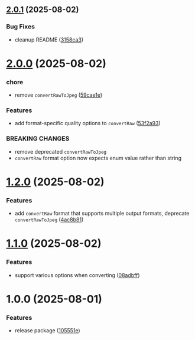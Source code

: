 ## [2.0.1](https://github.com/rossng/coreimage-raw-convert/compare/v2.0.0...v2.0.1) (2025-08-02)


### Bug Fixes

* cleanup README ([3158ca3](https://github.com/rossng/coreimage-raw-convert/commit/3158ca3b1088a80b135db47e3090b6552a8328c1))

# [2.0.0](https://github.com/rossng/coreimage-raw-convert/compare/v1.2.0...v2.0.0) (2025-08-02)


### chore

* remove `convertRawToJpeg` ([59cae1e](https://github.com/rossng/coreimage-raw-convert/commit/59cae1e4d998b85349a84e59a1e2040847b54723))


### Features

* add format-specific quality options to `convertRaw` ([53f2a93](https://github.com/rossng/coreimage-raw-convert/commit/53f2a933744227c946f36cd8d9a832d42745a4e2))


### BREAKING CHANGES

* remove deprecated `convertRawToJpeg`
* `convertRaw` format option now expects enum value rather than string

# [1.2.0](https://github.com/rossng/coreimage-raw-convert/compare/v1.1.0...v1.2.0) (2025-08-02)


### Features

* add `convertRaw` format that supports multiple output formats, deprecate `convertRawToJpeg` ([4ac8b81](https://github.com/rossng/coreimage-raw-convert/commit/4ac8b8150799a3b58ef72a3f71f23765ba09457e))

# [1.1.0](https://github.com/rossng/coreimage-raw-convert/compare/v1.0.0...v1.1.0) (2025-08-02)


### Features

* support various options when converting ([08adbff](https://github.com/rossng/coreimage-raw-convert/commit/08adbff19df5db494732add81b045f1fc6a444a1))

# 1.0.0 (2025-08-01)


### Features

* release package ([105551e](https://github.com/rossng/coreimage-raw-convert/commit/105551efcf6d66682d571844fa4bb1f3f9742e25))
